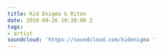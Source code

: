```yaml
---
title: Kid Enigma & Riton
date: 2018-09-26 10:39:00 Z
tags:
- artist
soundcloud: 'https://soundcloud.com/kidenigma '
---
```


